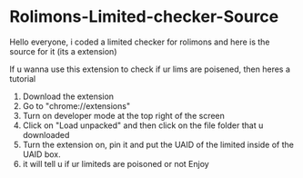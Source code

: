 # Rolimons-Limited-checker-Source
Hello everyone, i coded a limited checker for rolimons and here is the source for it (its a extension) 

If u wanna use this extension to check if ur lims are poisened, then heres a tutorial 
1. Download the extension 
2. Go to "chrome://extensions" 
3. Turn on developer mode at the top right of the screen 
4. Click on "Load unpacked" and then click on the file folder that u downloaded 
5. Turn the extension on, pin it and put the UAID of the limited inside of the UAID box. 
6. it will tell u if ur limiteds are poisoned or not
Enjoy
